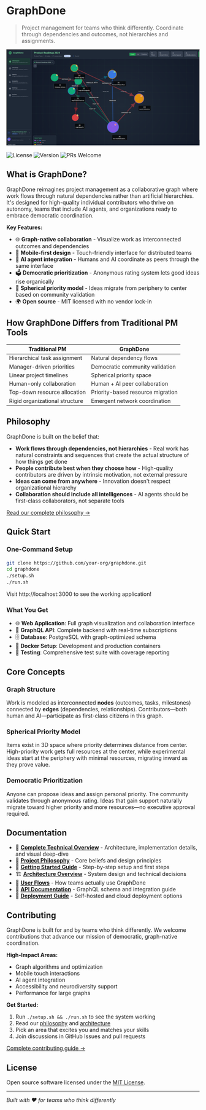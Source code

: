 # GraphDone

> Project management for teams who think differently. Coordinate through dependencies and outcomes, not hierarchies and assignments.

![GraphDone UI Screenshot](./docs/graphdone_ui.png)

![License](https://img.shields.io/badge/license-MIT-blue.svg)
![Version](https://img.shields.io/badge/version-0.1.0--alpha-orange.svg)
![PRs Welcome](https://img.shields.io/badge/PRs-welcome-brightgreen.svg)

## What is GraphDone?

GraphDone reimagines project management as a collaborative graph where work flows through natural dependencies rather than artificial hierarchies. It's designed for high-quality individual contributors who thrive on autonomy, teams that include AI agents, and organizations ready to embrace democratic coordination.

**Key Features:**
- 🌐 **Graph-native collaboration** - Visualize work as interconnected outcomes and dependencies
- 📱 **Mobile-first design** - Touch-friendly interface for distributed teams
- 🤖 **AI agent integration** - Humans and AI coordinate as peers through the same interface
- 🗳️ **Democratic prioritization** - Anonymous rating system lets good ideas rise organically
- 🎯 **Spherical priority model** - Ideas migrate from periphery to center based on community validation
- 🌍 **Open source** - MIT licensed with no vendor lock-in

## How GraphDone Differs from Traditional PM Tools

| Traditional PM | GraphDone |
|----------------|-----------|
| Hierarchical task assignment | Natural dependency flows |
| Manager-driven priorities | Democratic community validation |
| Linear project timelines | Spherical priority space |
| Human-only collaboration | Human + AI peer collaboration |
| Top-down resource allocation | Priority-based resource migration |
| Rigid organizational structure | Emergent network coordination |

## Philosophy

GraphDone is built on the belief that:

- **Work flows through dependencies, not hierarchies** - Real work has natural constraints and sequences that create the actual structure of how things get done
- **People contribute best when they choose how** - High-quality contributors are driven by intrinsic motivation, not external pressure
- **Ideas can come from anywhere** - Innovation doesn't respect organizational hierarchy
- **Collaboration should include all intelligences** - AI agents should be first-class collaborators, not separate tools

[Read our complete philosophy →](./docs/philosophy.md)

## Quick Start

### One-Command Setup

```bash
git clone https://github.com/your-org/graphdone.git
cd graphdone
./setup.sh
./run.sh
```

Visit http://localhost:3000 to see the working application!

### What You Get

- 🌐 **Web Application**: Full graph visualization and collaboration interface
- 🔗 **GraphQL API**: Complete backend with real-time subscriptions  
- 🗄️ **Database**: PostgreSQL with graph-optimized schema
- 🐳 **Docker Setup**: Development and production containers
- 🧪 **Testing**: Comprehensive test suite with coverage reporting

## Core Concepts

### Graph Structure
Work is modeled as interconnected **nodes** (outcomes, tasks, milestones) connected by **edges** (dependencies, relationships). Contributors—both human and AI—participate as first-class citizens in this graph.

### Spherical Priority Model  
Items exist in 3D space where priority determines distance from center. High-priority work gets full resources at the center, while experimental ideas start at the periphery with minimal resources, migrating inward as they prove value.

### Democratic Prioritization
Anyone can propose ideas and assign personal priority. The community validates through anonymous rating. Ideas that gain support naturally migrate toward higher priority and more resources—no executive approval required.

## Documentation

- 📖 **[Complete Technical Overview](./docs/detailed-overview.md)** - Architecture, implementation details, and visual deep-dive
- 🎯 **[Project Philosophy](./docs/philosophy.md)** - Core beliefs and design principles  
- 🚀 **[Getting Started Guide](./docs/guides/getting-started.md)** - Step-by-step setup and first steps
- 🏗️ **[Architecture Overview](./docs/guides/architecture-overview.md)** - System design and technical decisions
- 👥 **[User Flows](./docs/guides/user-flows.md)** - How teams actually use GraphDone
- 🔌 **[API Documentation](./docs/api/graphql.md)** - GraphQL schema and integration guide
- 🚀 **[Deployment Guide](./docs/deployment/README.md)** - Self-hosted and cloud deployment options

## Contributing

GraphDone is built for and by teams who think differently. We welcome contributions that advance our mission of democratic, graph-native coordination.

**High-Impact Areas:**
- Graph algorithms and optimization
- Mobile touch interactions  
- AI agent integration
- Accessibility and neurodiversity support
- Performance for large graphs

**Get Started:**
1. Run `./setup.sh && ./run.sh` to see the system working
2. Read our [philosophy](./docs/philosophy.md) and [architecture](./docs/guides/architecture-overview.md)
3. Pick an area that excites you and matches your skills
4. Join discussions in GitHub Issues and pull requests

[Complete contributing guide →](./docs/detailed-overview.md#contributing)

## License

Open source software licensed under the [MIT License](./LICENSE).

---

*Built with ❤️ for teams who think differently*